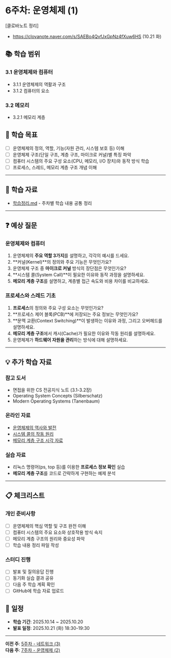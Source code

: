 # 6주차: 운영체제 (1)

[클로바노트 정리]
- https://clovanote.naver.com/s/SAEBo4QvfJxGpNz4fXuw6HS (10.21 화)

## 📚 학습 범위

### 3.1 운영체제와 컴퓨터
- 3.1.1 운영체제의 역활과 구조
- 3.1.2 컴퓨터의 요소

### 3.2 메모리
- 3.2.1 메모리 계층

## 🎯 학습 목표

- [ ] 운영체제의 정의, 역할, 기능(자원 관리, 시스템 보호 등) 이해
- [ ] 운영체제 구조(단일 구조, 계층 구조, 마이크로 커널)별 특징 파악
- [ ] 컴퓨터 시스템의 주요 구성 요소(CPU, 메모리, I/O 장치)와 동작 방식 학습
- [ ] 프로세스, 스레드, 메모리 계층 구조 개념 이해

---

## 📝 학습 자료

- [학습정리.md](./학습정리.md) - 주차별 학습 내용 공통 정리

---

## ❓ 예상 질문

### 운영체제와 컴퓨터
1. 운영체제의 **주요 역할 3가지**를 설명하고, 각각의 예시를 드세요.
2. **커널(Kernel)**의 정의와 주요 기능은 무엇인가요?
3. 운영체제 구조 중 **마이크로 커널** 방식의 장단점은 무엇인가요?
4. **시스템 콜(System Call)**이 필요한 이유와 동작 과정을 설명하세요.
5. **메모리 계층 구조**를 설명하고, 계층별 접근 속도와 비용 차이를 비교하세요.

### 프로세스와 스레드 기초
1. **프로세스**의 정의와 주요 구성 요소는 무엇인가요?
2. **프로세스 제어 블록(PCB)**에 저장되는 주요 정보는 무엇인가요?
3. **문맥 교환(Context Switching)**이 발생하는 이유와 과정, 그리고 오버헤드를 설명하세요.
4. **메모리 계층 구조**에서 캐시(Cache)가 필요한 이유와 작동 원리를 설명하세요.
5. 운영체제가 **하드웨어 자원을 관리**하는 방식에 대해 설명하세요.

---

## 💡 추가 학습 자료

### 참고 도서
- 면접을 위한 CS 전공지식 노트 (3.1-3.2장)
- Operating System Concepts (Silberschatz)
- Modern Operating Systems (Tanenbaum)

### 온라인 자료
- [운영체제의 역사와 발전](https://www.geeksforgeeks.org/history-of-operating-systems/)
- [시스템 콜의 작동 원리](https://medium.com/@sudarshankandapalli/operating-system-internals-system-calls-d9b8986c757d)
- [메모리 계층 구조 시각 자료](https://www.cs.umd.edu/class/sum2003/cmsc311/Notes/Memory/hier.html)

### 실습 자료
- 리눅스 명령어(ps, top 등)를 이용한 **프로세스 정보 확인** 실습
- **메모리 계층 구조**를 코드로 간략하게 구현하는 예제 분석

---

## 📋 체크리스트

### 개인 준비사항
- [ ] 운영체제의 핵심 역할 및 구조 완전 이해
- [ ] 컴퓨터 시스템의 주요 요소와 상호작용 방식 숙지
- [ ] 메모리 계층 구조의 원리와 중요성 파악
- [ ] 학습 내용 정리 파일 작성

### 스터디 진행
- [ ] 발표 및 질의응답 진행
- [ ] 동기화 실습 결과 공유
- [ ] 다음 주 학습 계획 확인
- [ ] GitHub에 학습 자료 업로드

## 📅 일정

- **학습 기간**: 2025.10.14 ~ 2025.10.20
- **발표 일정**: 2025.10.21 (화) 18:30-19:30

---

**이전 주**: [5주차 - 네트워크 (3)](../week05/README.md)  
**다음 주**: [7주차 - 운영체제 (2)](../week07/README.md)
